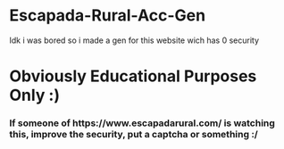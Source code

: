 # Escapada-Rural-Acc-Gen
Idk i was bored so i made a gen for this website wich has 0 security
<h1> 
Obviously Educational Purposes Only :)
<h3>
If someone of https://www.escapadarural.com/ is watching this, improve the security, put a captcha or something :/
